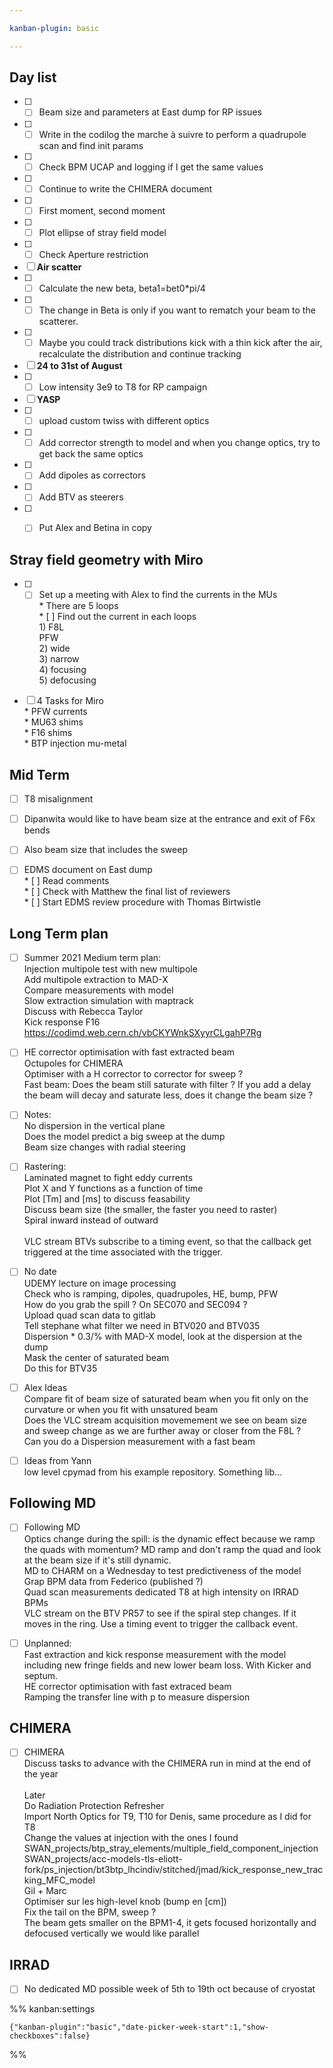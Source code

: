 ```yaml
---

kanban-plugin: basic

---
```


## Day list

- [ ] * [ ] Beam size and parameters at East dump for RP issues
- [ ] * [ ] Write in the codilog the marche à suivre to perform a quadrupole scan and find init params
- [ ] * [ ] Check BPM UCAP and logging if I get the same values
- [ ] * [ ] Continue to write the CHIMERA document
- [ ] * [ ] First moment, second moment
- [ ] * [ ] Plot ellipse of stray field model
- [ ] * [ ] Check Aperture restriction
- [ ] **Air scatter**
- [ ] * [ ] Calculate the new beta, beta1=bet0*pi/4
- [ ] * [ ] The change in Beta is only if you want to rematch your beam to the scatterer.
- [ ] * [ ] Maybe you could track distributions kick with a thin kick after the air, recalculate the distribution and continue tracking
- [ ] **24 to 31st of August**
- [ ] * [ ] Low intensity 3e9 to T8 for RP campaign
- [ ] **YASP**
- [ ] * [ ] upload custom twiss with different optics
- [ ] * [ ] Add corrector strength to model and when you change optics, try to get back the same optics
- [ ] * [ ] Add dipoles as correctors
- [ ] * [ ] Add BTV as steerers
- [ ] * [ ] Put Alex and Betina in copy


## Stray field geometry with Miro

- [ ] * [ ] Set up a meeting with Alex to find the currents in the MUs<br>* There are 5 loops<br>* [ ] Find out the current in each loops<br>1) F8L<br>PFW<br>2) wide<br>3) narrow<br>4) focusing<br>5) defocusing
- [ ] 4 Tasks for Miro<br>* PFW currents<br>* MU63 shims<br>* F16 shims<br>* BTP injection mu-metal


## Mid Term

- [ ] T8 misalignment
- [ ] Dipanwita would like to have beam size at the entrance and exit of F6x bends
- [ ] Also beam size that includes the sweep
- [ ] EDMS document on East dump<br>* [ ] Read comments<br>* [ ] Check with Matthew the final list of reviewers<br>* [ ] Start EDMS review procedure with Thomas Birtwistle


## Long Term plan

- [ ] Summer 2021 Medium term plan:<br>Injection multipole test with new multipole<br>Add multipole extraction to MAD-X<br>Compare measurements with model<br>Slow extraction simulation with maptrack<br>Discuss with Rebecca Taylor<br>Kick response F16 https://codimd.web.cern.ch/vbCKYWnkSXyyrCLgahP7Rg
- [ ] HE corrector optimisation with fast extracted beam<br>Octupoles for CHIMERA<br>Optimiser with a H corrector to corrector for sweep ?<br>Fast beam: Does the beam still saturate with filter ? If you add a delay the beam will decay and saturate less, does it change the beam size ?
- [ ] Notes:<br>No dispersion in the vertical plane<br>Does the model predict a big sweep at the dump<br>Beam size changes with radial steering
- [ ] Rastering:<br>Laminated magnet to fight eddy currents<br>Plot X and Y functions as a function of time<br>Plot [Tm] and [ms] to discuss feasability<br>Discuss beam size (the smaller, the faster you need to raster)<br>Spiral inward instead of outward<br><br>VLC stream BTVs subscribe to a timing event, so that the callback get triggered at the time associated with the trigger.
- [ ] No date<br>UDEMY lecture on image processing<br>Check who is ramping, dipoles, quadrupoles, HE, bump, PFW<br>How do you grab the spill ? On SEC070 and SEC094 ?<br>Upload quad scan data to gitlab      <br>Tell stephane what filter we need in BTV020 and BTV035<br>Dispersion * 0.3/% with MAD-X model, look at the dispersion at the dump<br>Mask the center of saturated beam<br>Do this for BTV35
- [ ] Alex Ideas<br>Compare fit of beam size of saturated beam when you fit only on the curvature or when you fit with unsatured beam<br>Does the VLC stream acquisition movemement we see on beam size and sweep change as we are further away or closer from the F8L ?<br>Can you do a Dispersion measurement with a fast beam
- [ ] Ideas from Yann<br>low level cpymad from his example repository. Something lib...


## Following MD

- [ ] Following MD<br>Optics change during the spill: is the dynamic effect because we ramp the quads with momentum? MD ramp and don't ramp the quad and look at the beam size if it's still dynamic.<br>MD to CHARM on a Wednesday to test predictiveness of the model<br>Grap BPM data from Federico (published ?)<br>Quad scan measurements dedicated T8 at high intensity on IRRAD BPMs<br>VLC stream on the BTV PR57 to see if the spiral step changes. If it moves in the ring. Use a timing event to trigger the callback event.
- [ ] Unplanned:<br>Fast extraction and kick response measurement with the model including new fringe fields and new lower beam loss. With Kicker and septum.<br>HE corrector optimisation with fast extraced beam<br>Ramping the transfer line with p to measure dispersion


## CHIMERA

- [ ] CHIMERA<br>Discuss tasks to advance with the CHIMERA run in mind at the end of the year<br><br>Later<br>Do Radiation Protection Refresher<br>Import North Optics for T9, T10 for Denis, same procedure as I did for T8<br>Change the values at injection with the ones I found<br>SWAN_projects/btp_stray_elements/multiple_field_component_injection<br>SWAN_projects/acc-models-tls-eliott-fork/ps_injection/bt3btp_lhcindiv/stitched/jmad/kick_response_new_tracking_MFC_model<br>Gil + Marc<br>Optimiser sur les high-level knob (bump en [cm])<br>Fix the tail on the BPM, sweep ?<br>The beam gets smaller on the BPM1-4, it gets focused horizontally and defocused vertically we would like parallel


## IRRAD

- [ ] No dedicated MD possible week of 5th to 19th oct because of cryostat




%% kanban:settings
```
{"kanban-plugin":"basic","date-picker-week-start":1,"show-checkboxes":false}
```
%%